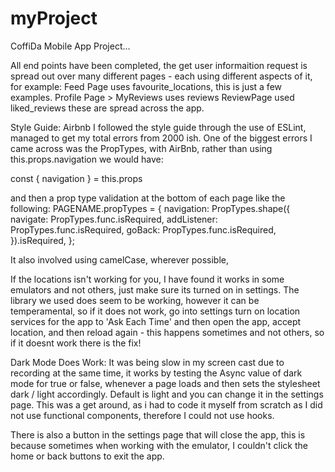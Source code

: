 # myProject
CoffiDa Mobile App Project...

All end points have been completed, the get user informaition request is spread out over many different pages - each using different aspects of it, for example:
Feed Page uses favourite_locations, this is just a few examples. 
Profile Page > MyReviews uses reviews
ReviewPage used liked_reviews
these are spread across the app. 

Style Guide: Airbnb 
I followed the style guide through the use of ESLint, managed to get my total errors from 2000 ish.
One of the biggest errors I came across was the PropTypes, with AirBnb, 
rather than using this.props.navigation
we would have:

const { navigation } = this.props

and then a prop type validation at the bottom of each page like the following: 
PAGENAME.propTypes = {
  navigation: PropTypes.shape({
    navigate: PropTypes.func.isRequired,
    addListener: PropTypes.func.isRequired,
    goBack: PropTypes.func.isRequired,
  }).isRequired,
};

It also involved using camelCase, wherever possible, 

If the locations isn't working for you, I have found it works in some emulators and not others, just make sure its turned on in settings. The library we used does seem to be working, however it can be temperamental, so if it does not work, go into settings turn on location services for the app to 'Ask Each Time' and then open the app, accept location, and then reload again - this happens sometimes and not others, so if it doesnt work there is the fix! 

Dark Mode Does Work: 
It was being slow in my screen cast due to recording at the same time, it works by testing the Async value of dark mode for true or false, whenever a page loads
and then sets the stylesheet dark / light accordingly. Default is light and you can change it in the settings page. This was a get around, as i had to code it myself from scratch as I did not use functional components, therefore I could not use hooks. 

There is also a button in the settings page that will close the app, this is because sometimes when working with the emulator, I couldn't click the home or back buttons to exit the app. 

